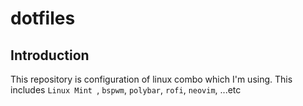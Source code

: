 # dotfiles
## Introduction
This repository is configuration of linux combo which I'm using.
This includes `Linux Mint `, `bspwm`, `polybar`, `rofi`, `neovim`, ...etc
